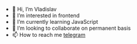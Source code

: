 - 👋 Hi, I’m Vladislav
- 👀 I’m interested in frontend
- 🌱 I’m currently learning JavaScript
- 💞️ I’m looking to collaborate on permanent basis
- 📫 How to reach me [telegram](https://t.me/ermungand)
